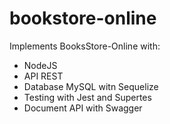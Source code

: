 # bookstore-online
Implements BooksStore-Online with:
- NodeJS
- API REST 
- Database MySQL witn Sequelize
- Testing with Jest and Supertes
- Document API with Swagger
